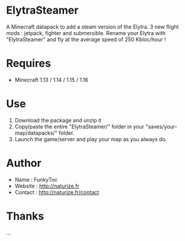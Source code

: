 # ElytraSteamer
A Minecraft datapack to add a steam version of the Elytra. 3 new flight mods : jetpack, fighter and submersible.
Rename your Elytra with "ElytraSteamer" and fly at the average speed of 250 Kbloc/hour !

# Requires 
- Minecraft 1.13 / 1.14 / 1.15 / 1.16

# Use
1. Download the package and unzip it
2. Copy/paste the entire "ElytraSteamer/" folder in your "saves/your-map/datapacks/" folder.
3. Launch the game/server and play your map as you always do.

# Author
- Name : FunkyToc 
- Website : http://naturize.fr
- Contact : http://naturize.fr/contact

# Thanks 
...
